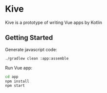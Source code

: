 # Kive

Kive is a prototype of writing Vue apps by Kotlin

## Getting Started

Generate javascript code:

```bash
./gradlew clean :app:assemble
```

Run Vue app:

```bash
cd app
npm install
npm start
```

